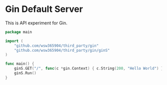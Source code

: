 # Gin Default Server

This is API experiment for Gin.

```go
package main

import (
	"github.com/wsw365904/third_party/gin"
	"github.com/wsw365904/third_party/gin/ginS"
)

func main() {
	ginS.GET("/", func(c *gin.Context) { c.String(200, "Hello World") })
	ginS.Run()
}
```
